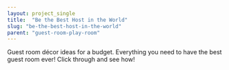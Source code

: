 ```yaml
---
layout: project_single
title:  "Be the Best Host in the World"
slug: "be-the-best-host-in-the-world"
parent: "guest-room-play-room"
---
```

Guest room décor ideas for a budget. Everything you need to have the best guest room ever! Click through and see how!
